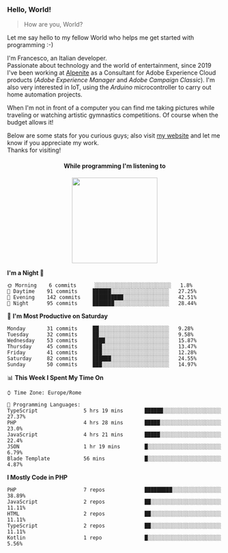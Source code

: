 ### Hello, World!

> How are you, World?

Let me say hello to my fellow World who helps me get started with programming :-)

I'm Francesco, an Italian developer.  
Passionate about technology and the world of entertainment, since 2019 I've been working at [Alpenite](https://www.alpenite.com) as a Consultant for Adobe Experience Cloud products (*Adobe Experience Manager* and *Adobe Campaign Classic*). I'm also very interested in IoT, using the *Arduino* microcontroller to carry out home automation projects.

When I'm not in front of a computer you can find me taking pictures while traveling or watching artistic gymnastics competitions. Of course when the budget allows it!

Below are some stats for you curious guys; also visit [my website](https://www.francescorega.eu) and let me know if you appreciate my work.  
Thanks for visiting!

<div align="center">
  <h4>While programming I'm listening to</h4>
  <a href="https://apps.francescorega.eu/now-playing/11147232609" target="_blank"><img src="https://apps.francescorega.eu/now-playing/11147232609" width="200"></a>
</div>

<!--START_SECTION:waka-->
**I'm a Night 🦉** 

```text
🌞 Morning    6 commits      ░░░░░░░░░░░░░░░░░░░░░░░░░   1.8% 
🌆 Daytime    91 commits     ██████░░░░░░░░░░░░░░░░░░░   27.25% 
🌃 Evening    142 commits    ██████████░░░░░░░░░░░░░░░   42.51% 
🌙 Night      95 commits     ███████░░░░░░░░░░░░░░░░░░   28.44%

```
📅 **I'm Most Productive on Saturday** 

```text
Monday       31 commits     ██░░░░░░░░░░░░░░░░░░░░░░░   9.28% 
Tuesday      32 commits     ██░░░░░░░░░░░░░░░░░░░░░░░   9.58% 
Wednesday    53 commits     ████░░░░░░░░░░░░░░░░░░░░░   15.87% 
Thursday     45 commits     ███░░░░░░░░░░░░░░░░░░░░░░   13.47% 
Friday       41 commits     ███░░░░░░░░░░░░░░░░░░░░░░   12.28% 
Saturday     82 commits     ██████░░░░░░░░░░░░░░░░░░░   24.55% 
Sunday       50 commits     ███░░░░░░░░░░░░░░░░░░░░░░   14.97%

```


📊 **This Week I Spent My Time On** 

```text
⌚︎ Time Zone: Europe/Rome

💬 Programming Languages: 
TypeScript               5 hrs 19 mins       ██████░░░░░░░░░░░░░░░░░░░   27.37% 
PHP                      4 hrs 28 mins       █████░░░░░░░░░░░░░░░░░░░░   23.0% 
JavaScript               4 hrs 21 mins       █████░░░░░░░░░░░░░░░░░░░░   22.4% 
JSON                     1 hr 19 mins        █░░░░░░░░░░░░░░░░░░░░░░░░   6.79% 
Blade Template           56 mins             █░░░░░░░░░░░░░░░░░░░░░░░░   4.87%

```

**I Mostly Code in PHP** 

```text
PHP                      7 repos             █████████░░░░░░░░░░░░░░░░   38.89% 
JavaScript               2 repos             ██░░░░░░░░░░░░░░░░░░░░░░░   11.11% 
HTML                     2 repos             ██░░░░░░░░░░░░░░░░░░░░░░░   11.11% 
TypeScript               2 repos             ██░░░░░░░░░░░░░░░░░░░░░░░   11.11% 
Kotlin                   1 repo              █░░░░░░░░░░░░░░░░░░░░░░░░   5.56%

```



<!--END_SECTION:waka-->

